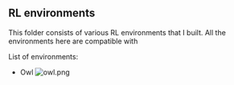 ## RL environments

This folder consists of various RL environments that I built. All the environments here are compatible with 

List of environments:
- Owl 
![owl.png]()